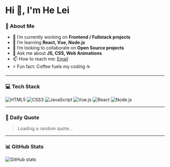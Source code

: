 # Hi 👋, I'm He Lei

### 🌱 About Me
- 🔭 I’m currently working on **Frontend / Fullstack projects**
- 🌱 I’m learning **React, Vue, Node.js**
- 👯 I’m looking to collaborate on **Open Source projects**
- 💬 Ask me about **JS, CSS, Web Animations**
- 📫 How to reach me: [Email](mailto:your_email@example.com)
- ⚡ Fun fact: Coffee fuels my coding ☕ 

---

### 💻 Tech Stack
![HTML5](https://img.shields.io/badge/HTML5-E34F26?style=flat-square&logo=html5&logoColor=white)
![CSS3](https://img.shields.io/badge/CSS3-1572B6?style=flat-square&logo=css3&logoColor=white)
![JavaScript](https://img.shields.io/badge/JavaScript-F7DF1E?style=flat-square&logo=javascript&logoColor=black)
![Vue.js](https://img.shields.io/badge/Vue.js-42b883?style=flat-square&logo=vue.js&logoColor=white)
![React](https://img.shields.io/badge/React-61DAFB?style=flat-square&logo=react&logoColor=black)
![Node.js](https://img.shields.io/badge/Node.js-339933?style=flat-square&logo=node.js&logoColor=white)

---

### 📖 Daily Quote
> Loading a random quote... <!-- GitHub Actions 会每天自动更新这里 -->

---

### 📊 GitHub Stats
![GitHub stats](https://github-readme-stats.vercel.app/api?username=your-github-username&show_icons=true&theme=radical)
